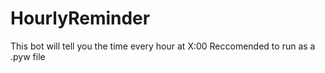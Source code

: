 # HourlyReminder
This bot will tell you the time every hour at X:00
Reccomended to run as a .pyw file
